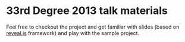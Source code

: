 33rd Degree 2013 talk materials 
==========================

Feel free to checkout the project and get familiar with slides (based on [reveal.js](http://lab.hakim.se/reveal-js/) framework) and play with the sample project.
